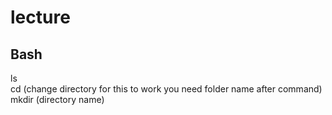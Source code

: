 # lecture
## Bash
ls <br>
cd (change directory for this to work you need folder name after command)<br>
mkdir (directory name) <br>
